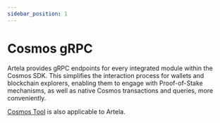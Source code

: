 ```yaml
---
sidebar_position: 1
---
```


# Cosmos gRPC

Artela provides gRPC endpoints for every integrated module within the Cosmos SDK. This simplifies the interaction process for wallets and blockchain explorers, enabling them to engage with Proof-of-Stake mechanisms, as well as native Cosmos transactions and queries, more conveniently.


[Cosmos Tool](https://v1.cosmos.network/rpc/v0.45.1) is also applicable to Artela.